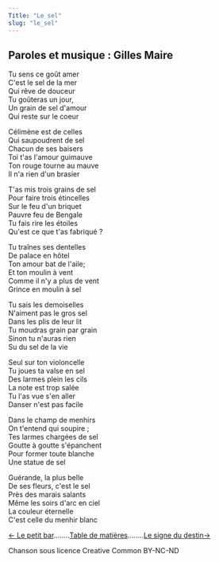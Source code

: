 ```yaml
---
Title: "Le sel"
slug: "le_sel"
---
```


##  Paroles et musique : Gilles Maire
Tu sens ce goût amer  
C'est le sel de la mer  
Qui rêve de douceur  
Tu goûteras un jour,  
Un grain de sel d'amour  
Qui reste sur le coeur  
  
Célimène est de celles  
Qui saupoudrent de sel  
Chacun de ses baisers  
Toi t'as l'amour guimauve  
Ton rouge tourne au mauve  
Il n'a rien d'un brasier  
  
T'as mis trois grains de sel  
Pour faire trois étincelles  
Sur le feu d'un briquet  
Pauvre feu de Bengale  
Tu fais rire les étoiles  
Qu'est ce que t'as fabriqué ?  
  
Tu traînes ses dentelles  
De palace en hôtel  
Ton amour bat de l'aile;  
Et ton moulin à vent  
Comme il n'y a plus de vent  
Grince en moulin à sel  
  
Tu sais les demoiselles  
N'aiment pas le gros sel  
Dans les plis de leur lit  
Tu moudras grain par grain  
Sinon tu n'auras rien  
Su du sel de la vie  
  
Seul sur ton violoncelle  
Tu joues ta valse en sel  
Des larmes plein les cils  
La note est trop salée  
Tu l'as vue s'en aller  
Danser n'est pas facile  
  
Dans le champ de menhirs  
On t'entend qui soupire ;  
Tes larmes chargées de sel  
Goutte à goutte s'épanchent  
Pour former toute blanche  
Une statue de sel  
  
Guérande, la plus belle  
De ses fleurs, c'est le sel  
Près des marais salants  
Même les soirs d'arc en ciel  
La couleur éternelle  
C'est celle du menhir blanc  
  


[← Le petit bar](../le_petit_bar)........[Table de matières](..)........[Le signe du destin→](../le_signe_du_destin)


Chanson sous licence Creative Common BY-NC-ND
